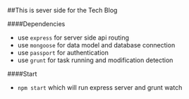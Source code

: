 ##This is sever side for the Tech Blog

####Dependencies

 - use `express` for server side api routing
 - use `mongoose` for data model and database connection
 - use `passport` for authentication
 - use `grunt` for task running and modification detection

####Start

 - `npm start` which will run express server and grunt watch
